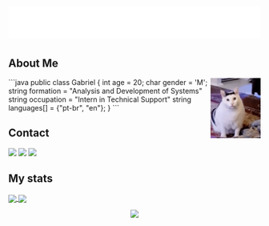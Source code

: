 <h1>
  <img src="https://github.com/gabriel-txt/gabriel-txt/blob/main/name.svg" alt="Gabriel Póvoa">
</h1>



## About Me
<img hight="100" width="100" alt="GIF" align="right" src="https://github.com/gabriel-txt/gabriel-txt/blob/main/cat-huh-cat-huh-etr.gif">
```java
public class Gabriel {
  int age = 20;
  char gender = 'M';
  string formation = "Analysis and Development of Systems"
  string occupation = "Intern in Technical Support"
  string languages[] = {"pt-br", "en"};
}
```

## Contact
<div>
  <a href="https://www.linkedin.com/in/gabrielpovoaribeiro/" target="_blank"><img src="https://img.shields.io/badge/-LinkedIn-%230077B5?style=for-the-badge&logo=linkedin&logoColor=white" target="_blank"></a> 
  <a href="mailto:contatogabrielpovoa@gmail.com"><img src="https://img.shields.io/badge/-Gmail-%23333?style=for-the-badge&logo=gmail&logoColor=white" target="_blank"></a>
  <a href="https://www.instagram.com/gabpovr/" target="_blank"><img src="https://img.shields.io/badge/-Instagram-%23E4405F?style=for-the-badge&logo=instagram&logoColor=white" target="_blank"></a>
</div>


## My stats
<div>
  <a href="https://github.com/anuraghazra/github-readme-stats">
    <img height="180em" align="center" src="https://github-readme-stats.vercel.app/api?username=gabriel-txt&theme=nightowl" />
  </a>
  <a href="https://github.com/anuraghazra/convoychat">
    <img height="180em" align="center" src="https://github-readme-stats.vercel.app/api/top-langs?username=gabriel-txt&layout=compact&langs_count=8&card_width=320&theme=nightowl" />
  </a>
</div>

<p align="center">
  <img src="https://capsule-render.vercel.app/api?type=waving&color=gradient&height=60&section=footer"/>
</p>
